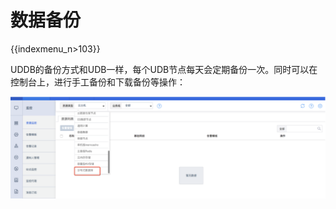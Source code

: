 # 数据备份

{{indexmenu_n>103}}

UDDB的备份方式和UDB一样，每个UDB节点每天会定期备份一次。同时可以在控制台上，进行手工备份和下载备份等操作：

![image](/images/uddb16.png)
